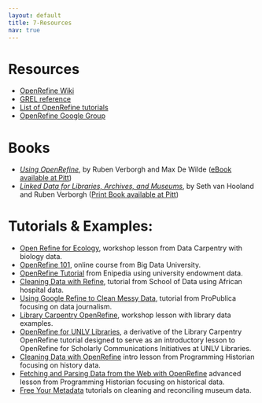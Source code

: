 ```yaml
---
layout: default
title: 7-Resources
nav: true
---
```


# Resources

- [OpenRefine Wiki](https://github.com/OpenRefine/OpenRefine/wiki)
- [GREL reference](https://github.com/OpenRefine/OpenRefine/wiki/General-Refine-Expression-Language)
- [List of OpenRefine tutorials](https://github.com/OpenRefine/OpenRefine/wiki/External-Resources)
- [OpenRefine Google Group](http://groups.google.com/d/forum/openrefine)

# Books

- [*Using OpenRefine*](https://www.packtpub.com/big-data-and-business-intelligence/using-openrefine), by Ruben Verborgh and Max De Wilde ([eBook available at Pitt](https://pitt.summon.serialssolutions.com/#!/search?ho=t&l=en&bookMark=ePnHCXMw42LgTQStzc4rAe_hSmFm4DI0ByYbC0sD0ICHqEZ4YnBqcLAmdBQEdFycsTEHfFQEwudkEADPmCuAVlUEpaYBG1w8DCx5wE4ZN4O0m2uIs4cu6FikeOgQRzxoK4K5JejoP_yyKlhkYbM8QGUmZhbGhsYAuDA2tA))
- [*Linked Data for Libraries, Archives, and Museums*](http://book.freeyourmetadata.org/), by Seth van Hooland and Ruben Verborgh ([Print Book available at Pitt](https://pitt.summon.serialssolutions.com/#!/search?bookMark=ePnHCXMw42LgTQStzc4rAe_hSmEGbdsGVqsmoC2PbAw8-cl5FhagahlYEXLAB0NMTC2NDY05GfRBPbDUFAXQ8kgFYKtNAd5p1FFIhB7FqgDsYiuABihKc4t5GFjygF01bgZpN9cQZw9d0GFJ8dCBj3hzYFPe1BR0LS5-WRUssrC5H7Ay0CF7ANPrP7c))

# Tutorials & Examples:

- [Open Refine for Ecology](http://www.datacarpentry.org/OpenRefine-ecology-lesson/), workshop lesson from Data Carpentry with biology data.
- [OpenRefine 101](https://bigdatauniversity.com/courses/introduction-to-openrefine/), online course from Big Data University.
- [OpenRefine Tutorial](http://enipedia.tudelft.nl/wiki/OpenRefine_Tutorial) from Enipedia using university endowment data.
- [Cleaning Data with Refine](http://schoolofdata.org/handbook/recipes/cleaning-data-with-refine/), tutorial from School of Data using African hospital data.
- [Using Google Refine to Clean Messy Data](https://www.propublica.org/nerds/item/using-google-refine-for-data-cleaning), tutorial from ProPublica focusing on data journalism.
- [Library Carpentry OpenRefine](https://librarycarpentry.github.io/lc-open-refine/), workshop lesson with library data examples.
- [OpenRefine for UNLV Libraries](https://geokels.github.io/OpenRefine-UNLV-Libraries/), a derivative of the Library Carpentry OpenRefine tutorial designed to serve as an introductory lesson to OpenRefine for Scholarly Communications Initiatives at UNLV Libraries.
- [Cleaning Data with OpenRefine](http://programminghistorian.org/lessons/cleaning-data-with-openrefine) intro lesson from Programming Historian focusing on history data.
- [Fetching and Parsing Data from the Web with OpenRefine](https://programminghistorian.org/lessons/fetch-and-parse-data-with-openrefine) advanced lesson from Programming Historian focusing on historical data.
- [Free Your Metadata](http://freeyourmetadata.org/) tutorials on cleaning and reconciling museum data.
